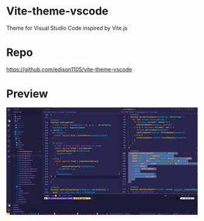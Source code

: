 # Vite-theme-vscode
Theme for Visual Studio Code inspired by Vite.js

# Repo
https://github.com/edison1105/vite-theme-vscode

# Preview
![screen](images/screen.jpg)
